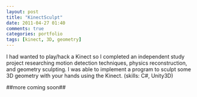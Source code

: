 ```yaml
---
layout: post
title: "KinectSculpt"
date: 2011-04-27 01:40
comments: true
categories: portfolio 
tags: [kinect, 3D, geometry]
---
```


I had wanted to play/hack a Kinect so I completed an independent study project researching  motion detection techniques, physics reconstruction, and geometry sculpting. I was able to implement a program to sculpt some 3D geometry with your hands using the Kinect. (skills: C#, Unity3D)

##more coming soon##
